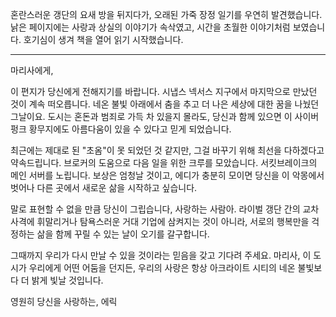 혼란스러운 갱단의 요새 방을 뒤지다가, 오래된 가죽 장정 일기를 우연히 발견했습니다. 낡은 페이지에는 사랑과 상실의 이야기가 속삭였고, 시간을 초월한 이야기처럼 보였습니다. 호기심이 생겨 책을 열어 읽기 시작했습니다.

---

마리사에게,

이 편지가 당신에게 전해지기를 바랍니다. 시냅스 넥서스 지구에서 마지막으로 만났던 것이 계속 떠오릅니다. 네온 불빛 아래에서 춤을 추고 더 나은 세상에 대한 꿈을 나눴던 그날이요. 도시는 혼돈과 범죄로 가득 차 있을지 몰라도, 당신과 함께 있으면 이 사이버펑크 황무지에도 아름다움이 있을 수 있다고 믿게 되었습니다.

최근에는 제대로 된 "초옴"이 못 되었던 것 같지만, 그걸 바꾸기 위해 최선을 다하겠다고 약속드립니다. 브로커의 도움으로 다음 일을 위한 크루를 모았습니다. 서킷브레이크의 메인 서버를 노립니다. 보상은 엄청날 것이고, 에디가 충분히 모이면 당신을 이 악몽에서 벗어나 다른 곳에서 새로운 삶을 시작하고 싶습니다.

말로 표현할 수 없을 만큼 당신이 그립습니다, 사랑하는 사람아. 라이벌 갱단 간의 교차 사격에 휘말리거나 탐욕스러운 거대 기업에 삼켜지는 것이 아니라, 서로의 행복만을 걱정하는 삶을 함께 꾸릴 수 있는 날이 오기를 갈구합니다.

그때까지 우리가 다시 만날 수 있을 것이라는 믿음을 갖고 기다려 주세요. 마리사, 이 도시가 우리에게 어떤 어둠을 던지든, 우리의 사랑은 항상 아크라이트 시티의 네온 불빛보다 더 밝게 빛날 것입니다.

영원히 당신을 사랑하는,
에릭
